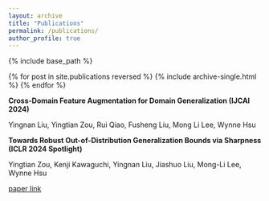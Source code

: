 ```yaml
---
layout: archive
title: "Publications"
permalink: /publications/
author_profile: true
---
```


{% include base_path %}

{% for post in site.publications reversed %}
  {% include archive-single.html %}
{% endfor %}

**Cross-Domain Feature Augmentation for Domain Generalization (IJCAI 2024)** 

Yingnan Liu, Yingtian Zou, Rui Qiao, Fusheng Liu, Mong Li Lee, Wynne Hsu 

**Towards Robust Out-of-Distribution Generalization Bounds via Sharpness (ICLR 2024 Spotlight)**

Yingtian Zou, Kenji Kawaguchi, Yingnan Liu, Jiashuo Liu, Mong-Li Lee, Wynne Hsu 

[paper link](https://openreview.net/pdf?id=tPEwSYPtAC)
